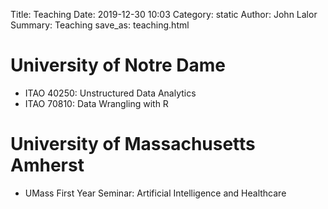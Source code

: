 Title: Teaching
Date: 2019-12-30 10:03
Category: static
Author: John Lalor
Summary: Teaching
save_as: teaching.html

# University of Notre Dame

- ITAO 40250: Unstructured Data Analytics
- ITAO 70810: Data Wrangling with R 

# University of Massachusetts Amherst

- UMass First Year Seminar: Artificial Intelligence and Healthcare
